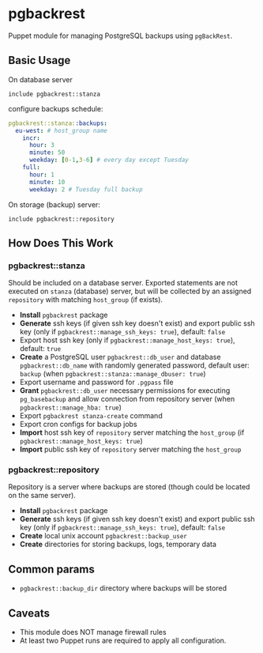 # pgbackrest

Puppet module for managing PostgreSQL backups using `pgBackRest`.

## Basic Usage

On database server
```puppet
include pgbackrest::stanza
```
configure backups schedule:

```yaml
pgbackrest::stanza::backups:
  eu-west: # host_group name
    incr:
      hour: 3
      minute: 50
      weekday: [0-1,3-6] # every day except Tuesday
    full:
      hour: 1
      minute: 10
      weekday: 2 # Tuesday full backup
```

On storage (backup) server:

```puppet
include pgbackrest::repository
```

## How Does This Work

### pgbackrest::stanza

Should be included on a database server. Exported statements are not executed on `stanza` (database) server, but will be collected by an assigned `repository` with matching `host_group` (if exists).

- **Install** `pgbackrest` package
- **Generate** ssh keys (if given ssh key doesn't exist) and export public ssh key (only if `pgbackrest::manage_ssh_keys: true`), default: `false`
- Export host ssh key (only if `pgbackrest::manage_host_keys: true`), default: `true`
- **Create** a PostgreSQL user `pgbackrest::db_user` and database `pgbackrest::db_name` with randomly generated password, default user: `backup` (when `pgbackrest::stanza::manage_dbuser: true`)
- Export username and password for `.pgpass` file
- **Grant** `pgbackrest::db_user` necessary permissions for executing `pg_basebackup` and allow connection from repository server (when `pgbackrest::manage_hba: true`)
- Export `pgbackrest stanza-create` command
- Export cron configs for backup jobs
- **Import** host ssh key of `repository` server matching the `host_group` (if `pgbackrest::manage_host_keys: true`)
- **Import** public ssh key of `repository` server matching the `host_group`

### pgbackrest::repository

Repository is a server where backups are stored (though could be located on the same server).

- **Install** `pgbackrest` package
- **Generate** ssh keys (if given ssh key doesn't exist) and export public ssh key (only if `pgbackrest::manage_ssh_keys: true`), default: `false`
- **Create** local unix account `pgbackrest::backup_user`
- **Create** directories for storing backups, logs, temporary data


## Common params

- `pgbackrest::backup_dir` directory where backups will be stored

## Caveats

- This module does NOT manage firewall rules
- At least two Puppet runs are required to apply all configuration.
